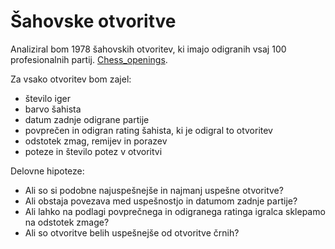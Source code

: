 
Šahovske otvoritve
=======================

Analiziral bom  1978 šahovskih otvoritev, ki imajo odigranih vsaj 100 profesionalnih partij.
[Chess_openings](https://old.chesstempo.com/chess-openings.html).

Za vsako otvoritev bom zajel:
* število iger
* barvo šahista
* datum zadnje odigrane partije
* povprečen in odigran rating šahista, ki je odigral to otvoritev
* odstotek zmag, remijev in porazev
* poteze in število potez v otvoritvi

Delovne hipoteze:
* Ali so si podobne najuspešnejše in najmanj uspešne otvoritve?
* Ali obstaja povezava med uspešnostjo in datumom zadnje partije?
* Ali lahko na podlagi povprečnega in odigranega ratinga igralca sklepamo na odstotek zmage?
* Ali so otvoritve belih uspešnejše od otvoritve črnih?
